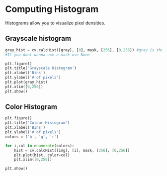 # Computing Histogram
Histograms allow you to visualize pixel densities.

## Grayscale histogram
```Python
gray_hist = cv.calcHist([gray], [0], mask, [256], [0,256]) #gray is the image converted to grayscaleO 
#If you dont wanna use a mask use None

plt.figure()
plt.title('Grayscale Histogram')
plt.xlabel('Bins')
plt.ylabel('# of pixels')
plt.plot(gray_hist)
plt.xlim([0,256])
plt.show()
```

## Color Histogram
```Python
plt.figure()
plt.title('Colour Histogram')
plt.xlabel('Bins')
plt.ylabel('# of pixels')
colors = ('b', 'g', 'r')

for i,col in enumerate(colors):
	hist = cv.calcHist([img], [i], mask, [256], [0,256])
	plt.plot(hist, color=col)
	plt.xlim([0,256])

plt.show()
```